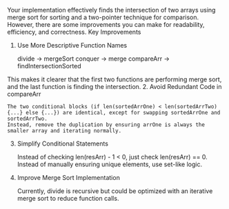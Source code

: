 Your implementation effectively finds the intersection of two arrays using merge sort for sorting and a two-pointer technique for comparison. However, there are some improvements you can make for readability, efficiency, and correctness.
Key Improvements
1. Use More Descriptive Function Names

    divide → mergeSort
    conquer → merge
    compareArr → findIntersectionSorted

This makes it clearer that the first two functions are performing merge sort, and the last function is finding the intersection.
2. Avoid Redundant Code in compareArr

    The two conditional blocks (if len(sortedArrOne) < len(sortedArrTwo) {...} else {...}) are identical, except for swapping sortedArrOne and sortedArrTwo.
    Instead, remove the duplication by ensuring arrOne is always the smaller array and iterating normally.

3. Simplify Conditional Statements

    Instead of checking len(resArr) - 1 < 0, just check len(resArr) == 0.
    Instead of manually ensuring unique elements, use set-like logic.

4. Improve Merge Sort Implementation

    Currently, divide is recursive but could be optimized with an iterative merge sort to reduce function calls.